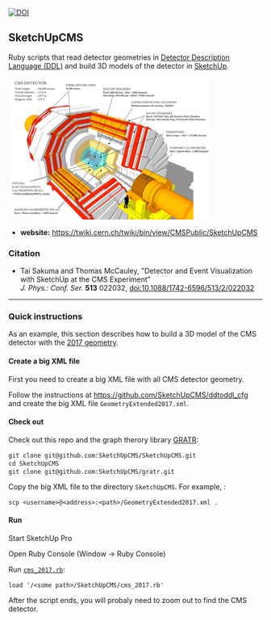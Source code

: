 
[![DOI](https://zenodo.org/badge/DOI/10.5281/zenodo.376533.svg)](https://doi.org/10.5281/zenodo.376533)

## SketchUpCMS

Ruby scripts that read detector geometries in [Detector Description Language (DDL)](https://twiki.cern.ch/twiki/bin/view/CMSPublic/SWGuideDetectorDescription)
 and build 3D models of the detector in [SketchUp](https://www.sketchup.com/).

[<img src="images/cms_160312_02_1200.png" width="400">](https://cms-docdb.cern.ch/cgi-bin/PublicDocDB/RetrieveFile?docid=11514&filename=cms_160312_02.png&version=3)

* **website:** https://twiki.cern.ch/twiki/bin/view/CMSPublic/SketchUpCMS

### Citation

* Tai Sakuma and Thomas McCauley, "Detector and Event Visualization with SketchUp at the CMS Experiment" <br />
  *J. Phys.: Conf. Ser.* **513** 022032, [doi:10.1088/1742-6596/513/2/022032](http://dx.doi.org/10.1088/1742-6596/513/2/022032)

---

### Quick instructions

As an example, this section describes how to build a 3D model of the CMS detector with the [2017 geometry](https://github.com/cms-sw/cmssw/blob/CMSSW_9_0_0_pre5/Configuration/Geometry/python/GeometryExtended2017_cff.py).

#### Create a big XML file

First you need to create a big XML file with all CMS detector geometry.

Follow the instructions at https://github.com/SketchUpCMS/ddtoddl_cfg and create the big XML file `GeometryExtended2017.xml`.

#### Check out

Check out this repo and the graph therory library [GRATR](http://gratr.rubyforge.org/):
```
git clone git@github.com:SketchUpCMS/SketchUpCMS.git
cd SketchUpCMS
git clone git@github.com:SketchUpCMS/gratr.git
```

Copy the big XML file to the directory `SketchUpCMS`. For example, :
```
scp <username>@<address>:<path>/GeometryExtended2017.xml .
```

#### Run

Start SketchUp Pro

Open Ruby Console (Window -> Ruby Console)

Run [`cms_2017.rb`](cms_2017.rb):
```
load '/<some path>/SketchUpCMS/cms_2017.rb'
```

After the script ends, you will probaly need to zoom out to find the CMS detector.


